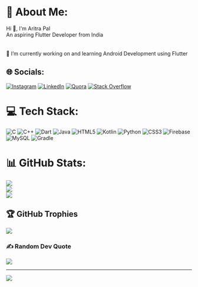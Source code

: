 # 💫 About Me:
Hi 👋, I'm Aritra Pal<br>An aspiring Flutter Developer from India<br><br><br>🔭 I’m currently working on and learning Android Development using Flutter<br>


## 🌐 Socials:
[![Instagram](https://img.shields.io/badge/Instagram-%23E4405F.svg?logo=Instagram&logoColor=white)](https://instagram.com/aritrapal147) [![LinkedIn](https://img.shields.io/badge/LinkedIn-%230077B5.svg?logo=linkedin&logoColor=white)](https://linkedin.com/in/aritra-pal-755970221) [![Quora](https://img.shields.io/badge/Quora-%23B92B27.svg?logo=Quora&logoColor=white)](https://quora.com/profile/Aritra-Pal-43) [![Stack Overflow](https://img.shields.io/badge/-Stackoverflow-FE7A16?logo=stack-overflow&logoColor=white)](https://stackoverflow.com/users/13572548) 

# 💻 Tech Stack:
![C](https://img.shields.io/badge/c-%2300599C.svg?style=flat&logo=c&logoColor=white) ![C++](https://img.shields.io/badge/c++-%2300599C.svg?style=flat&logo=c%2B%2B&logoColor=white) ![Dart](https://img.shields.io/badge/dart-%230175C2.svg?style=flat&logo=dart&logoColor=white) ![Java](https://img.shields.io/badge/java-%23ED8B00.svg?style=flat&logo=java&logoColor=white) ![HTML5](https://img.shields.io/badge/html5-%23E34F26.svg?style=flat&logo=html5&logoColor=white) ![Kotlin](https://img.shields.io/badge/kotlin-%230095D5.svg?style=flat&logo=kotlin&logoColor=white) ![Python](https://img.shields.io/badge/python-3670A0?style=flat&logo=python&logoColor=ffdd54) ![CSS3](https://img.shields.io/badge/css3-%231572B6.svg?style=flat&logo=css3&logoColor=white) ![Firebase](https://img.shields.io/badge/firebase-%23039BE5.svg?style=flat&logo=firebase) ![MySQL](https://img.shields.io/badge/mysql-%2300f.svg?style=flat&logo=mysql&logoColor=white) ![Gradle](https://img.shields.io/badge/Gradle-02303A.svg?style=flat&logo=Gradle&logoColor=white)
# 📊 GitHub Stats:
![](https://github-readme-stats-git-masterrstaa-rickstaa.vercel.app/api?username=AritraPal147&theme=nightowl&hide_border=true&include_all_commits=true&count_private=true)<br/>
![](https://github-readme-streak-stats.herokuapp.com/?user=AritraPal147&theme=nightowl&hide_border=true)<br/>
![](https://github-readme-stats-git-masterrstaa-rickstaa.vercel.app/api/top-langs/?username=AritraPal147&theme=nightowl&hide_border=true&include_all_commits=true&count_private=true&layout=compact)

## 🏆 GitHub Trophies
![](https://github-profile-trophy.vercel.app/?username=AritraPal147&theme=discord&no-frame=true&no-bg=true&margin-w=4)

### ✍️ Random Dev Quote
![](https://quotes-github-readme.vercel.app/api?type=horizontal&theme=radical)

---
[![](https://visitcount.itsvg.in/api?id=AritraPal147&icon=0&color=0)](https://visitcount.itsvg.in)

<!-- Proudly created with GPRM ( https://gprm.itsvg.in ) -->
